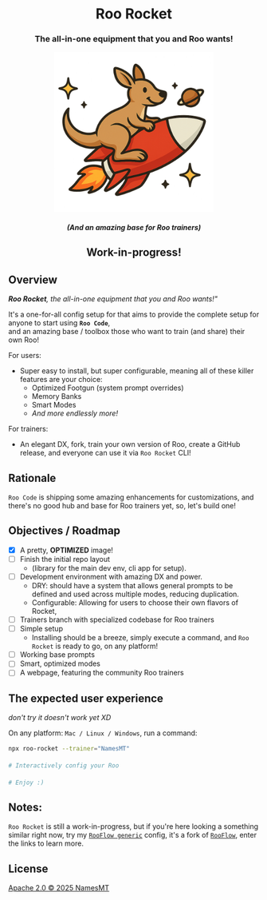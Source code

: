 <div align="center">

# Roo Rocket

<h3>The all-in-one equipment that you and Roo wants!</h3>
<img src="./branding.png" alt="Roo Rocket's logo" width="320"/>
<h5>(And an amazing base for Roo trainers)</h5>

<h2>Work-in-progress!</h2>
</div>

## Overview

***Roo Rocket**, the all-in-one equipment that you and Roo wants!"*

It's a one-for-all config setup for that aims to provide the complete setup for anyone to start using **`Roo Code`**,  
and an amazing base / toolbox those who want to train (and share) their own Roo!

For users:
  + Super easy to install, but super configurable, meaning all of these killer features are your choice:
    + Optimized Footgun (system prompt overrides)
    + Memory Banks
    + Smart Modes
    + *And more endlessly more!*

For trainers:
  + An elegant DX, fork, train your own version of Roo, create a GitHub release, and everyone can use it via `Roo Rocket` CLI!

## Rationale

`Roo Code` is shipping some amazing enhancements for customizations, and there's no good hub and base for Roo trainers yet, so, let's build one!

## Objectives / Roadmap

* [x] A pretty, **OPTIMIZED** image!
* [ ] Finish the initial repo layout
  * (library for the main dev env, cli app for setup).
* [ ] Development environment with amazing DX and power.
  * DRY: should have a system that allows general prompts to be defined and used across multiple modes, reducing duplication.
  * Configurable: Allowing for users to choose their own flavors of Rocket,
* [ ] Trainers branch with specialized codebase for Roo trainers
* [ ] Simple setup
  * Installing should be a breeze, simply execute a command, and `Roo Rocket` is ready to go, on any platform!
* [ ] Working base prompts
* [ ] Smart, optimized modes
* [ ] A webpage, featuring the community Roo trainers

## The expected user experience

*don't try it doesn't work yet XD*

On any platform: `Mac / Linux / Windows`, run a command:
```sh
npx roo-rocket --trainer="NamesMT"

# Interactively config your Roo

# Enjoy :)
```

## Notes:

`Roo Rocket` is still a work-in-progress, but if you're here looking a something similar right now, try my [`RooFlow generic`](https://github.com/NamesMT/RooFlow-generic) config, it's a fork of [`RooFlow`](https://github.com/GreatScottyMac/RooFlow), enter the links to learn more.

## License

[Apache 2.0 © 2025 NamesMT](./LICENSE)
